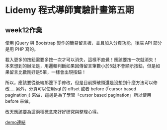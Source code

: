 # Lidemy 程式導師實驗計畫第五期
## week12作業
使用 jQuery 與 Bootstrap 製作的簡易留言板，並且加入分頁功能，後端 API 部分是用 PHP 寫的。

載入更多的按鈕需要多按一次才可以消失，這樣不直覺！應該要按一次就消失！
本來想到的辦法是，用邏輯判斷如果回傳留言筆數小於5就不會顯示按鈕，但是如果留言比數剛好是5筆，一樣會出現按鈕！

所以，應該要從後端那邊下手修改，但是目前擠破頭還是沒想到什麼方法可以修改....
另外，分頁可以使用sql 的 offset 或者 before (「cursor based pagination」) 來做，這邊是為了學習「cursor based pagination」所以使用 before 來做。

改天應該要為這兩種概念來好好研究與整理心得。

[demo連結 ](http://mentor-program.co/mtr04group5/yang36/week12_hw1/index.html)